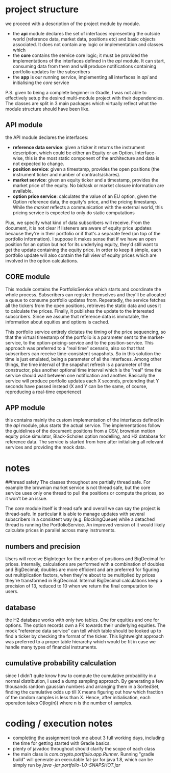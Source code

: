 # project structure
we proceed with a description of the project module by module.
- the **api** module declares the set of interfaces representing the outside world (reference data, market data,
positions etc) and basic objects associated. It does not contain any logic or implementation
and classes which 
- the **core** contains the service core logic; it must be provided the implementations of the interfaces
defined in the *api* module. It can start, consuming data from them and will produce notifications containing 
portfolio updates for the subscribers
- the **app** is our running service, implementing all interfaces in *api* and initialising the *core* service

P.S. given to being a complete beginner in Gradle, I was not able to effectively setup the desired multi-module project
with their dependencies.
The classes are split in 3 main packages which virtually reflect what the module structure should have been like.

## API module
the API module declares the interfaces:
- **reference data service**: given a ticker it returns the instrument description, which could be either an Equity or an Option.
Interface-wise, this is the most static component of the architecture and data is not expected to change.
- **position service**: given a timestamp, provides the open positions (the instrument ticker and number of contracts/shares).
- **market service**: given an equity ticker and a timestamp, provides the market price of the equity. No bid/ask or market closure information are available.
- **option price service**: calculates the value of an EU option, given the Option reference data, the equity's price, and the pricing timestamp. While
the *market* reflects a communication with the external world, this pricing service is
expected to only do static computations

Plus, we specify what kind of data subscribers will receive.
From the document, it is not clear if listeners are aware of equity price 
updates because they're in their portfolio or if that's a separate feed (on top of the portfolio information).
I suppose it makes sense that if we have an open position for an option but not for its underlying equity, they'd still
want to get the update containing the equity price.
In order to keep it simple, each portfolio update will also contain the full view of equity prices which are involved
in the option calculations.

## CORE module
This module contains the PortfolioService which starts and coordinate the whole process.
Subscribers can register themselves and they'll be allocated a queue to consume portfolio updates from.
Repeatedly, the service fetches all the tickers from the open positions, retrieves the static data and uses it to
calculate the prices. Finally, it publishes the update to the interested subscribers.
Since we assume that reference data is immutable, the information about equities and options is cached.

This portfolio service entirely dictates the timing of the price sequencing, so that the virtual timestamp of the 
portfolio is a parameter sent to the market-service, to the option-pricing-service and to the position-service.
This approach was preferred to a "real time" scenario, also so that that subscribers 
can receive time-consistent snapshots.
So in this solution the time is just emulated, being a parameter of all the interfaces.
Among other things, the time interval of the snapshot refresh is a parameter of the constructor,
plus another optional time interval which is the "real" time the service should wait between one notification and another.
Basically the service will produce portfolio updates each X seconds, pretending that Y seconds have passed instead
(X and Y can be the same, of course, reproducing a real-time experience)

## APP module
this contains mainly the custom implementation of the interfaces defined in the *api* module, plus starts the 
actual service. 
The implementations follow the guidelines of the document: positions from a CSV, brownian motion equity price
simulator, Black-Scholes option modelling, and H2 database for reference data.
The service is started from here after initialising all relevant services and providing the mock data.

# notes
##thread safety
The classes throughout are partially thread safe. For example the brownian market service is not thread safe, 
but the core service uses only one thread to pull the positions or compute the prices, so it won't
be an issue.

The *core* module itself is thread safe and overall we can say the project is thread-safe. In particular it
is able to manage updates with several subscribers in a consistent way (e.g. BlockingQueue) while a
detached thread is running the PortfolioService. An improved version of it would likely calculate prices in parallel across 
many instruments.


## numbers and precision
Users will receive BigInteger for the number of positions and BigDecimal for prices. Internally, calculations
are performed with a combination of doubles and BigDecimal; doubles are more efficient and are preferred for 
figuring out multiplication factors, when they're about to be multiplied by prices they're transformed in BigDecimal.
Internal BigDecimal calculations keep a precision of 13, reduced to 10 when we return the final computation to users.

## database
the H2 database works with only two tables. One for equities and one for options. The option records own a FK
towards their underlying equities. The mock "reference data service" can tell which table should be looked up to
find a ticker by checking the format of the ticker. This lightweight approach was preferred to a proper table hierarchy
which would be fit in case we handle many types of financial instruments.

## cumulative probability calculation
since I didn't quite know how to compute the cumulative probability in a normal distribution,
I used a dump sampling approach. By generating a few thousands random gaussian numbers and arranging them in a 
SortedSet, finding the cumulative odds up till X means figuring out how which fraction of the random samples
is less than X. Hence, after initialisation, each operation takes O(log(n)) where n is the number of samples.

# coding / execution notes
- completing the assignment took me about 3 full working days, including the time for getting started with Gradle basics.
- plenty of javadoc throughout should clarify the scope of each class
- the main class is *com.crypto.portfolio.app.Runner*. Running "gradle build" will generate an executable fat-jar
for java 1.8, which can be simply run by *java -jar portfolio-1.0-SNAPSHOT.jar*


